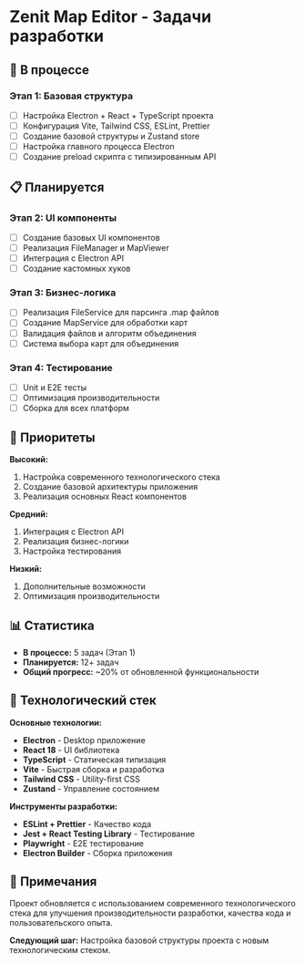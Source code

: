 # Zenit Map Editor - Задачи разработки

## 🔄 В процессе

### Этап 1: Базовая структура

- [ ] Настройка Electron + React + TypeScript проекта
- [ ] Конфигурация Vite, Tailwind CSS, ESLint, Prettier
- [ ] Создание базовой структуры и Zustand store
- [ ] Настройка главного процесса Electron
- [ ] Создание preload скрипта с типизированным API

## 📋 Планируется

### Этап 2: UI компоненты

- [ ] Создание базовых UI компонентов
- [ ] Реализация FileManager и MapViewer
- [ ] Интеграция с Electron API
- [ ] Создание кастомных хуков

### Этап 3: Бизнес-логика

- [ ] Реализация FileService для парсинга .map файлов
- [ ] Создание MapService для обработки карт
- [ ] Валидация файлов и алгоритм объединения
- [ ] Система выбора карт для объединения

### Этап 4: Тестирование

- [ ] Unit и E2E тесты
- [ ] Оптимизация производительности
- [ ] Сборка для всех платформ

## 🎯 Приоритеты

**Высокий:**

1. Настройка современного технологического стека
2. Создание базовой архитектуры приложения
3. Реализация основных React компонентов

**Средний:**

1. Интеграция с Electron API
2. Реализация бизнес-логики
3. Настройка тестирования

**Низкий:**

1. Дополнительные возможности
2. Оптимизация производительности

## 📊 Статистика

- **В процессе:** 5 задач (Этап 1)
- **Планируется:** 12+ задач
- **Общий прогресс:** ~20% от обновленной функциональности

## 🚀 Технологический стек

**Основные технологии:**

- **Electron** - Desktop приложение
- **React 18** - UI библиотека
- **TypeScript** - Статическая типизация
- **Vite** - Быстрая сборка и разработка
- **Tailwind CSS** - Utility-first CSS
- **Zustand** - Управление состоянием

**Инструменты разработки:**

- **ESLint + Prettier** - Качество кода
- **Jest + React Testing Library** - Тестирование
- **Playwright** - E2E тестирование
- **Electron Builder** - Сборка приложения

## 📝 Примечания

Проект обновляется с использованием современного технологического стека для улучшения производительности разработки, качества кода и пользовательского опыта.

**Следующий шаг:** Настройка базовой структуры проекта с новым технологическим стеком.
